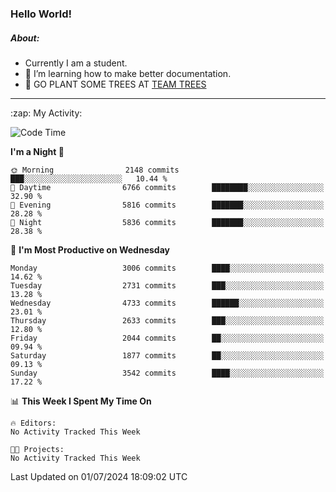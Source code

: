 ### Hello World!

##### About:
- Currently I am a student.
- 🌱 I’m learning how to make better documentation.
- 🌱 GO PLANT SOME TREES AT [TEAM TREES](https://teamtrees.org/)

---
  <summary>:zap: My Activity:</summary>
  
<!--START_SECTION:waka-->
![Code Time](http://img.shields.io/badge/Code%20Time-1%2C377%20hrs%2025%20mins-blue)

**I'm a Night 🦉** 

```text
🌞 Morning                2148 commits        ███░░░░░░░░░░░░░░░░░░░░░░   10.44 % 
🌆 Daytime                6766 commits        ████████░░░░░░░░░░░░░░░░░   32.90 % 
🌃 Evening                5816 commits        ███████░░░░░░░░░░░░░░░░░░   28.28 % 
🌙 Night                  5836 commits        ███████░░░░░░░░░░░░░░░░░░   28.38 % 
```
📅 **I'm Most Productive on Wednesday** 

```text
Monday                   3006 commits        ████░░░░░░░░░░░░░░░░░░░░░   14.62 % 
Tuesday                  2731 commits        ███░░░░░░░░░░░░░░░░░░░░░░   13.28 % 
Wednesday                4733 commits        ██████░░░░░░░░░░░░░░░░░░░   23.01 % 
Thursday                 2633 commits        ███░░░░░░░░░░░░░░░░░░░░░░   12.80 % 
Friday                   2044 commits        ██░░░░░░░░░░░░░░░░░░░░░░░   09.94 % 
Saturday                 1877 commits        ██░░░░░░░░░░░░░░░░░░░░░░░   09.13 % 
Sunday                   3542 commits        ████░░░░░░░░░░░░░░░░░░░░░   17.22 % 
```


📊 **This Week I Spent My Time On** 

```text
🔥 Editors: 
No Activity Tracked This Week

🐱‍💻 Projects: 
No Activity Tracked This Week
```


 Last Updated on 01/07/2024 18:09:02 UTC
<!--END_SECTION:waka-->
